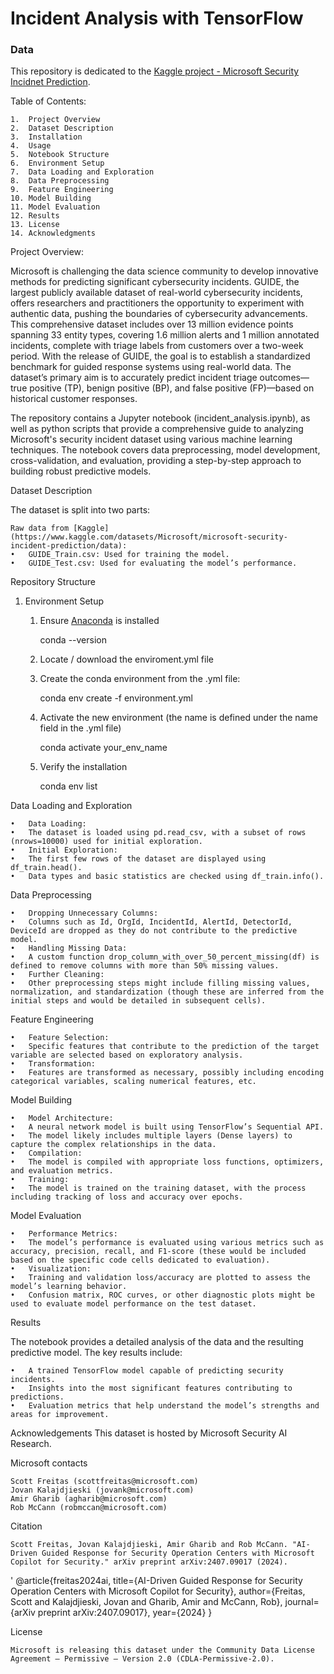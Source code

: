 # Incident Analysis with TensorFlow

### Data

This repository is dedicated to the [Kaggle project - Microsoft Security Incidnet Prediction](https://www.kaggle.com/datasets/Microsoft/microsoft-security-incident-prediction).

Table of Contents:

	1.	Project Overview
	2.	Dataset Description
	3.	Installation
	4.	Usage
	5.	Notebook Structure
    6.  Environment Setup
	7.	Data Loading and Exploration
	8.	Data Preprocessing
	9.	Feature Engineering
	10.	Model Building
	11.	Model Evaluation
	12.	Results
	13.	License
	14.	Acknowledgments

Project Overview:

Microsoft is challenging the data science community to develop innovative methods for predicting significant cybersecurity incidents. GUIDE, the largest publicly available dataset of real-world cybersecurity incidents, offers researchers and practitioners the opportunity to experiment with authentic data, pushing the boundaries of cybersecurity advancements. This comprehensive dataset includes over 13 million evidence points spanning 33 entity types, covering 1.6 million alerts and 1 million annotated incidents, complete with triage labels from customers over a two-week period. With the release of GUIDE, the goal is to establish a standardized benchmark for guided response systems using real-world data. The dataset’s primary aim is to accurately predict incident triage outcomes—true positive (TP), benign positive (BP), and false positive (FP)—based on historical customer responses.

The repository contains a Jupyter notebook (incident_analysis.ipynb), as well as python scripts that provide a comprehensive guide to analyzing Microsoft's security incident dataset using various machine learning techniques. The notebook covers data preprocessing, model development, cross-validation, and evaluation, providing a step-by-step approach to building robust predictive models.

Dataset Description

The dataset is split into two parts:

	Raw data from [Kaggle](https://www.kaggle.com/datasets/Microsoft/microsoft-security-incident-prediction/data):
    •	GUIDE_Train.csv: Used for training the model.
    •	GUIDE_Test.csv: Used for evaluating the model’s performance.

Repository Structure

1. Environment Setup

    1. Ensure [Anaconda](https://www.anaconda.com/download/) is installed

        conda --version

    2. Locate / download the enviroment.yml file

    3. Create the conda environment from the .yml file:

        conda env create -f environment.yml

    4. Activate the new environment (the name is defined under the name field in the .yml file)

        conda activate your_env_name

    5. Verify the installation

        conda env list



Data Loading and Exploration

	•	Data Loading:
	•	The dataset is loaded using pd.read_csv, with a subset of rows (nrows=10000) used for initial exploration.
	•	Initial Exploration:
	•	The first few rows of the dataset are displayed using df_train.head().
	•	Data types and basic statistics are checked using df_train.info().

Data Preprocessing

	•	Dropping Unnecessary Columns:
	•	Columns such as Id, OrgId, IncidentId, AlertId, DetectorId, DeviceId are dropped as they do not contribute to the predictive model.
	•	Handling Missing Data:
	•	A custom function drop_column_with_over_50_percent_missing(df) is defined to remove columns with more than 50% missing values.
	•	Further Cleaning:
	•	Other preprocessing steps might include filling missing values, normalization, and standardization (though these are inferred from the initial steps and would be detailed in subsequent cells).

Feature Engineering

	•	Feature Selection:
	•	Specific features that contribute to the prediction of the target variable are selected based on exploratory analysis.
	•	Transformation:
	•	Features are transformed as necessary, possibly including encoding categorical variables, scaling numerical features, etc.

Model Building

	•	Model Architecture:
	•	A neural network model is built using TensorFlow’s Sequential API.
	•	The model likely includes multiple layers (Dense layers) to capture the complex relationships in the data.
	•	Compilation:
	•	The model is compiled with appropriate loss functions, optimizers, and evaluation metrics.
	•	Training:
	•	The model is trained on the training dataset, with the process including tracking of loss and accuracy over epochs.

Model Evaluation

	•	Performance Metrics:
	•	The model’s performance is evaluated using various metrics such as accuracy, precision, recall, and F1-score (these would be included based on the specific code cells dedicated to evaluation).
	•	Visualization:
	•	Training and validation loss/accuracy are plotted to assess the model’s learning behavior.
	•	Confusion matrix, ROC curves, or other diagnostic plots might be used to evaluate model performance on the test dataset.

Results

The notebook provides a detailed analysis of the data and the resulting predictive model. The key results include:

	•	A trained TensorFlow model capable of predicting security incidents.
	•	Insights into the most significant features contributing to predictions.
	•	Evaluation metrics that help understand the model’s strengths and areas for improvement.

Acknowledgements
This dataset is hosted by Microsoft Security AI Research.

Microsoft contacts

    Scott Freitas (scottfreitas@microsoft.com)
    Jovan Kalajdjieski (jovank@microsoft.com)
    Amir Gharib (agharib@microsoft.com)
    Rob McCann (robmccan@microsoft.com)

Citation

    Scott Freitas, Jovan Kalajdjieski, Amir Gharib and Rob McCann. "AI-Driven Guided Response for Security Operation Centers with Microsoft Copilot for Security." arXiv preprint arXiv:2407.09017 (2024).
'
@article{freitas2024ai,
title={AI-Driven Guided Response for Security Operation Centers with Microsoft Copilot for Security},
author={Freitas, Scott and Kalajdjieski, Jovan and Gharib, Amir and McCann, Rob},
journal={arXiv preprint arXiv:2407.09017},
year={2024}
}

License

    Microsoft is releasing this dataset under the Community Data License Agreement – Permissive – Version 2.0 (CDLA-Permissive-2.0).